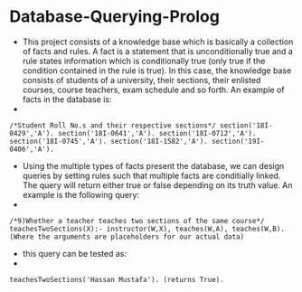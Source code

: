 # Database-Querying-Prolog
* This project consists of a knowledge base which is basically a collection of facts and rules. A fact is a statement that is unconditionally true and a rule states information which is conditionally true (only true if the condition contained in the rule is true). In this case, the knowledge base consists of students of a university, their sections, their enlisted courses, course teachers, exam schedule and so forth. An example of facts in the database is:
* 
`/*Student Roll No.s and their respective sections*/
section('18I-0429','A').
section('18I-0641','A').
section('18I-0712','A').
section('18I-0745','A').
section('18I-1582','A').
section('19I-0406','A').
`

* Using the multiple types of facts present the database, we can design queries by setting rules such that multiple facts are conditially linked. The query will return either true or false depending on its truth value. An example is the following query:
*
`/*9)Whether a teacher teaches two sections of the same course*/
teachesTwoSections(X):- instructor(W,X), teaches(W,A), teaches(W,B). (Where the arguments are placeholders for our actual data)
`
* this query can be tested as:
* 
`teachesTwoSections('Hassan Mustafa'). (returns True).
`
